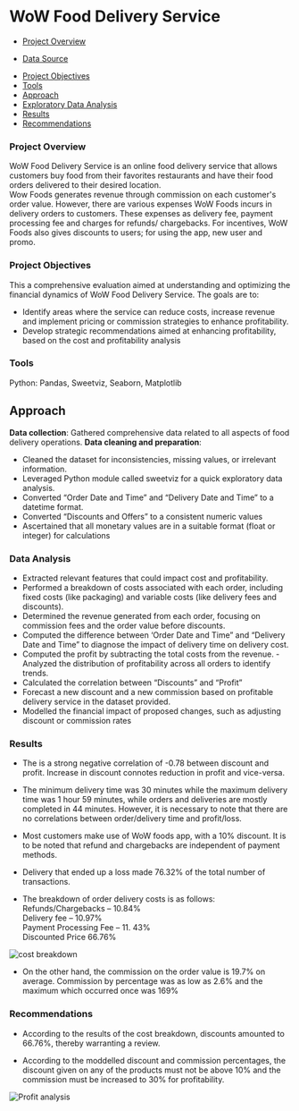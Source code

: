 # WoW Food Delivery Service  

+ [Project Overview](#project-overview)  
* [Data Source](#data-source)  
- [Project Objectives](#project-objectives)  
- [Tools](#tools)  
- [Approach](#approach)  
- [Exploratory Data Analysis](#exploratory-data-analysis)  
- [Results](#results)  
- [Recommendations](#recommendations)  

### Project Overview
WoW Food Delivery Service is an online food delivery service that allows customers buy food from their favorites restaurants and have their food orders delivered to their desired location.  
Wow Foods generates revenue through commission on each customer's order value. 
However, there are various expenses WoW Foods incurs in delivery orders to customers. These expenses as delivery fee, payment processing fee and charges for refunds/ chargebacks. For incentives, WoW Foods also gives discounts to users; for using the app, new user and promo.  

### Project Objectives
This a comprehensive evaluation aimed at understanding and optimizing the financial dynamics of WoW Food Delivery Service. The goals are to:
- Identify areas where the service can reduce costs, increase revenue and implement pricing or commission strategies to enhance profitability.	
- Develop strategic recommendations aimed at enhancing profitability, based on the cost and profitability analysis

### Tools
Python: Pandas, Sweetviz, Seaborn, Matplotlib


## Approach
**Data collection**: Gathered comprehensive data related to all aspects of food delivery operations.
**Data cleaning and preparation**: 
- Cleaned the dataset for inconsistencies, missing values, or irrelevant information.
- Leveraged Python module called sweetviz for a quick exploratory data analysis.
- Converted “Order Date and Time” and “Delivery Date and Time” to a datetime format.
- Converted “Discounts and Offers” to a consistent numeric values
- Ascertained that all monetary values are in a suitable format (float or integer) for calculations
  
### Data Analysis
- Extracted relevant features that could impact cost and profitability.
- Performed a breakdown of costs associated with each order, including fixed costs (like packaging) and variable costs (like delivery fees and discounts).
- Determined the revenue generated from each order, focusing on commission fees and the order value before discounts.
- Computed the difference between ‘Order Date and Time” and “Delivery Date and Time” to diagnose the impact of delivery time on delivery cost.
- Computed the profit by subtracting the total costs from the revenue. 
-Analyzed the distribution of profitability across all orders to identify trends.
- Calculated the correlation between “Discounts” and “Profit”
- Forecast a new discount and a new commission based on profitable delivery service in the dataset provided.
- Modelled the financial impact of proposed changes, such as adjusting discount or commission rates

### Results
- The is a strong negative correlation of -0.78 between discount and profit. Increase in discount connotes reduction in profit and vice-versa.

- The minimum delivery time was 30 minutes while the maximum delivery time was 1 hour 59 minutes, while orders and deliveries are mostly completed in 44 minutes. However, it is necessary to note that there are no correlations between order/delivery time and profit/loss. 

- Most customers make use of WoW foods app, with a 10% discount. It is to be noted that refund and chargebacks are independent of payment methods.

- Delivery that ended up a loss made 76.32% of the total number of transactions.

- The breakdown of order delivery costs is as follows:
Refunds/Chargebacks – 10.84%  
Delivery fee – 10.97%  
Payment Processing Fee – 11. 43%  
Discounted Price 66.76%

![cost breakdown](https://github.com/user-attachments/assets/2dbe690d-70a6-4da3-a694-1f2b678f1101)

- On the other hand, the commission on the order value is 19.7% on average. Commission by percentage was as low as 2.6% and the maximum which occurred once was 169%

### Recommendations
- According to the results of the cost breakdown, discounts amounted to 66.76%, thereby warranting a review.

- According to the moddelled discount and commission percentages, the discount given on any of the products must not be above 10% and the commission must be increased to 30% for profitability.

![Profit analysis](https://github.com/user-attachments/assets/a1b656ba-80bd-47e0-b76a-17827f0e8c10)
